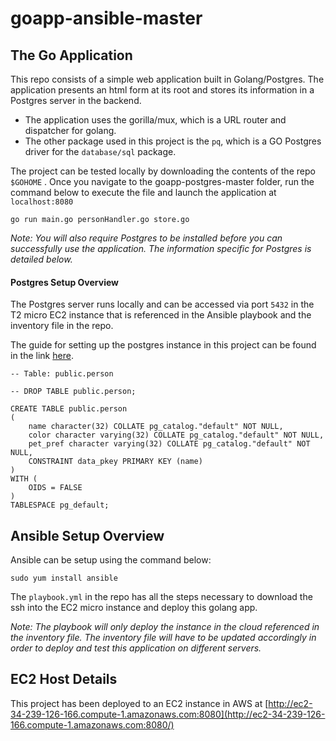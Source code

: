 # goapp-ansible-master

## The Go Application

This repo consists of a simple web application built in Golang/Postgres. The application presents an html form at its root and stores its information in a Postgres server in the backend.

 - The application uses the gorilla/mux, which is a URL router and
   dispatcher for golang.
  -  The other package used in this project is the
   `pq`, which is a GO Postgres driver for the `database/sql` package.

The project can be tested locally by downloading the contents of the repo `$GOHOME` . Once you navigate to the goapp-postgres-master folder, run the command below to execute the file and launch the application at `localhost:8080`

    go run main.go personHandler.go store.go

*Note: You will also require Postgres to be installed before you can successfully use the application. The information specific for Postgres is detailed below.*

#### Postgres Setup Overview

The Postgres server runs locally and can be accessed via port `5432` in the T2 micro EC2 instance that is referenced in the Ansible playbook and the inventory file in the repo. 

The guide for setting up the postgres instance in this project can be found in the link [here](http://postgresguide.com/setup/install.html).

    -- Table: public.person
    
    -- DROP TABLE public.person;
    
    CREATE TABLE public.person
    (
        name character(32) COLLATE pg_catalog."default" NOT NULL,
        color character varying(32) COLLATE pg_catalog."default" NOT NULL,
        pet_pref character varying(32) COLLATE pg_catalog."default" NOT NULL,
        CONSTRAINT data_pkey PRIMARY KEY (name)
    )
    WITH (
        OIDS = FALSE
    )
    TABLESPACE pg_default;

## Ansible Setup Overview

Ansible can be setup using the command below:

    sudo yum install ansible

The `playbook.yml` in the repo has all the steps necessary to download the ssh into the EC2 micro instance and deploy this golang app.

*Note: The playbook will only deploy the instance in the cloud referenced in the inventory file. The inventory file will have to be updated accordingly in order to deploy and test this application on different servers.*

## EC2 Host Details

This project has been deployed to an EC2 instance in AWS at [http://ec2-34-239-126-166.compute-1.amazonaws.com:8080](http://ec2-34-239-126-166.compute-1.amazonaws.com:8080/)
